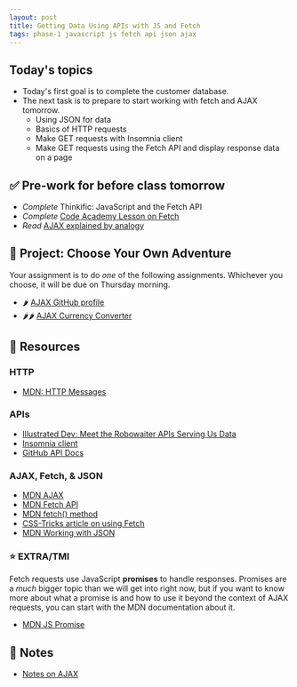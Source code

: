 ```yaml
---
layout: post
title: Getting Data Using APIs with JS and Fetch
tags: phase-1 javascript js fetch api json ajax
---
```


## Today's topics

- Today's first goal is to complete the customer database.
- The next task is to prepare to start working with fetch and AJAX tomorrow.
    - Using JSON for data
    - Basics of HTTP requests
    - Make GET requests with Insomnia client
    - Make GET requests using the Fetch API and display response data on a page

## ✅ Pre-work for before class tomorrow
- _Complete_ Thinkific: JavaScript and the Fetch API
- _Complete_ [Code Academy Lesson on Fetch](https://www.codecademy.com/courses/learn-intermediate-javascript/lessons/js-requests-with-fetch-api/exercises/js-requests-with-fetch-api-intro)
- _Read_ [AJAX explained by analogy](https://blog.codeanalogies.com/2018/01/15/ajax-basics-explained-by-working-at-a-fast-food-restaurant/)


## 🎯 Project: Choose Your Own Adventure

Your assignment is to do _one_ of the following assignments. Whichever you choose, it will be due on Thursday morning.

- 🌶 [AJAX GitHub profile](https://classroom.github.com/a/w2WvqHCJ)
- 🌶🌶 [AJAX Currency Converter](https://classroom.github.com/a/tn_xCs6T)

## 🔖 Resources

### HTTP

- [MDN: HTTP Messages](https://developer.mozilla.org/en-US/docs/Web/HTTP/Messages)

### APIs

- [Illustrated Dev: Meet the Robowaiter APIs Serving Us Data](https://maggieappleton.com/api)
- [Insomnia client](https://support.insomnia.rest/article/11-getting-started)
- [GitHub API Docs](https://developer.github.com/v3/)

### AJAX, Fetch, & JSON
- [MDN AJAX](https://developer.mozilla.org/en-US/docs/Web/Guide/AJAX)
- [MDN Fetch API](https://developer.mozilla.org/en-US/docs/Web/API/Fetch_API)
- [MDN fetch() method](https://developer.mozilla.org/en-US/docs/Web/API/WindowOrWorkerGlobalScope/fetch)
- [CSS-Tricks article on using Fetch](https://css-tricks.com/using-fetch/)
- [MDN Working with JSON](https://developer.mozilla.org/en-US/docs/Learn/JavaScript/Objects/JSON)

### ⭐ EXTRA/TMI

Fetch requests use JavaScript **promises** to handle responses. Promises are a _much_ bigger topic than we will get into right now, but if you want to know more about what a promise is and how to use it beyond the context of AJAX requests, you can start with the MDN documentation about it.

- [MDN JS Promise](https://developer.mozilla.org/en-US/docs/Web/JavaScript/Reference/Global_Objects/Promise)

## 🦉 Notes

- [Notes on AJAX](https://github.com/Momentum-Team-12/notes/blob/main/js-ajax.md)
<!-- - [Code from class: using fetch with the Github API](https://github.com/Momentum-Team-11/example-js-fetch) -->
